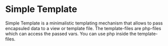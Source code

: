 # Simple Template

Simple Template is a minimalistic templating mechanism that allows to pass encapsuled data to a view or template file. 
The template-files are php-files which can access the passed vars. You can use php inside the template-files.
